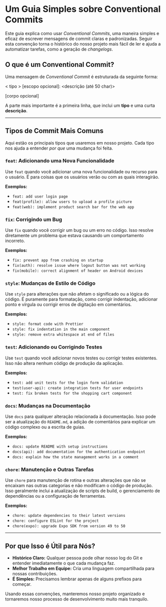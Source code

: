 # Um Guia Simples sobre Conventional Commits

Este guia explica como usar *Conventional Commits*, uma maneira simples e eficaz de escrever mensagens de commit claras e padronizadas. Seguir esta convenção torna o histórico do nosso projeto mais fácil de ler e ajuda a automatizar tarefas, como a geração de *changelogs*.

## O que é um Conventional Commit?

Uma mensagem de *Conventional Commit* é estruturada da seguinte forma:

< tipo > [escopo opcional]: <descrição (até 50 char)>

[corpo opcional]


A parte mais importante é a primeira linha, que inclui um **tipo** e uma curta **descrição**.

---

## Tipos de Commit Mais Comuns

Aqui estão os principais tipos que usaremos em nosso projeto. Cada tipo nos ajuda a entender *por que* uma mudança foi feita.

### `feat`: Adicionando uma Nova Funcionalidade

Use `feat` quando você adicionar uma nova funcionalidade ou recurso para o usuário. É para coisas que os usuários verão ou com as quais interagirão.

**Exemplos:**
*   `feat: add user login page`
*   `feat(profile): allow users to upload a profile picture`
*   `feat(web): implement product search bar for the web app`

### `fix`: Corrigindo um Bug

Use `fix` quando você corrigir um bug ou um erro no código. Isso resolve diretamente um problema que estava causando um comportamento incorreto.

**Exemplos:**
*   `fix: prevent app from crashing on startup`
*   `fix(auth): resolve issue where logout button was not working`
*   `fix(mobile): correct alignment of header on Android devices`

### `style`: Mudanças de Estilo de Código

Use `style` para alterações que não afetam o significado ou a lógica do código. É puramente para formatação, como corrigir indentação, adicionar ponto e vírgula ou corrigir erros de digitação em comentários.

**Exemplos:**
*   `style: format code with Prettier`
*   `style: fix indentation in the main component`
*   `style: remove extra whitespace at end of files`

### `test`: Adicionando ou Corrigindo Testes

Use `test` quando você adicionar novos testes ou corrigir testes existentes. Isso não altera nenhum código de produção da aplicação.

**Exemplos:**
*   `test: add unit tests for the login form validation`
*   `test(user-api): create integration tests for user endpoints`
*   `test: fix broken tests for the shopping cart component`

### `docs`: Mudanças na Documentação

Use `docs` para qualquer alteração relacionada à documentação. Isso pode ser a atualização do `README.md`, a adição de comentários para explicar um código complexo ou a escrita de guias.

**Exemplos:**
*   `docs: update README with setup instructions`
*   `docs(api): add documentation for the authentication endpoint`
*   `docs: explain how the state management works in a comment`

### `chore`: Manutenção e Outras Tarefas

Use `chore` para manutenção de rotina e outras alterações que não se encaixam nas outras categorias e não modificam o código de produção. Isso geralmente inclui a atualização de scripts de build, o gerenciamento de dependências ou a configuração de ferramentas.

**Exemplos:**
*   `chore: update dependencies to their latest versions`
*   `chore: configure ESLint for the project`
*   `chore(expo): upgrade Expo SDK from version 49 to 50`

---

## Por que Isso é Útil para Nós?

*   **Histórico Claro:** Qualquer pessoa pode olhar nosso log do Git e entender imediatamente o que cada mudança faz.
*   **Melhor Trabalho em Equipe:** Cria uma linguagem compartilhada para nossas contribuições.
*   **É Simples:** Precisamos lembrar apenas de alguns prefixos para começar.

Usando essas convenções, manteremos nosso projeto organizado e tornaremos nosso processo de desenvolvimento muito mais tranquilo.
